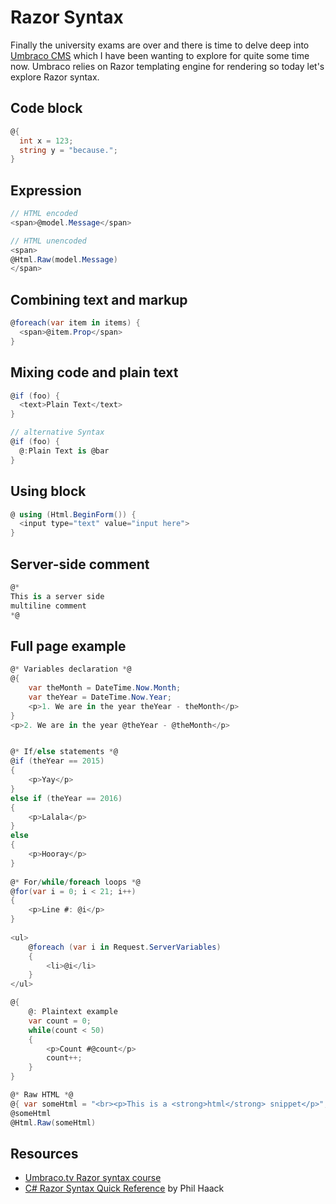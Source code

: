 ﻿# Razor Syntax

Finally the university exams are over and there is time to delve deep into [Umbraco CMS](http://umbraco.com/) which I have been wanting to explore for quite some time now. Umbraco relies on Razor templating engine for rendering so today let's explore Razor syntax.

## Code block

```csharp
@{ 
  int x = 123; 
  string y = "because.";
}
```

## Expression

```csharp
// HTML encoded
<span>@model.Message</span>

// HTML unencoded
<span>
@Html.Raw(model.Message)
</span>
```

## Combining text and markup

```csharp
@foreach(var item in items) {
  <span>@item.Prop</span> 
}
```

## Mixing code and plain text

```csharp
@if (foo) {
  <text>Plain Text</text> 
}

// alternative Syntax
@if (foo) {
  @:Plain Text is @bar
}
```

## Using block

```csharp
@ using (Html.BeginForm()) {
  <input type="text" value="input here">
}
```

## Server-side comment

```csharp
@*
This is a server side 
multiline comment 
*@
```

## Full page example

```csharp
@* Variables declaration *@
@{
    var theMonth = DateTime.Now.Month;
    var theYear = DateTime.Now.Year;
    <p>1. We are in the year theYear - theMonth</p>
}
<p>2. We are in the year @theYear - @theMonth</p>


@* If/else statements *@
@if (theYear == 2015)
{
    <p>Yay</p>
}
else if (theYear == 2016)
{
    <p>Lalala</p>
}
else
{
    <p>Hooray</p>
}
    
@* For/while/foreach loops *@
@for(var i = 0; i < 21; i++)
{
    <p>Line #: @i</p>
}
       
<ul>
    @foreach (var i in Request.ServerVariables)
    {
        <li>@i</li>
    }
</ul>

@{
    @: Plaintext example
    var count = 0;
    while(count < 50)
    {
        <p>Count #@count</p>
        count++;
    }
}

@* Raw HTML *@
@{ var someHtml = "<br><p>This is a <strong>html</strong> snippet</p>"; }
@someHtml
@Html.Raw(someHtml)
```

## Resources

- [Umbraco.tv Razor syntax course](http://umbraco.tv/videos/umbraco-v7/implementor/working-with-umbraco-data/razor-syntax/htmlraw/)
- [C# Razor Syntax Quick Reference](http://haacked.com/archive/2011/01/06/razor-syntax-quick-reference.aspx/) by Phil Haack